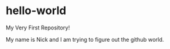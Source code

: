 # hello-world
My Very First Repository!

My name is Nick and I am trying to figure out the github world.
